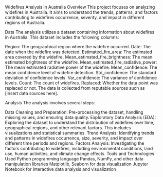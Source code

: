 Widefires Analysis in Australia
Overview
This project focuses on analyzing widefires in Australia. It aims to understand the trends, patterns, and factors contributing to widefires occurrence, severity, and impact in different regions of Australia.

Data
The analysis utilizes a dataset containing information about widefires in Australia. This dataset includes the following columns:

Region: The geographical region where the widefire occurred.
Date: The date when the widefire was detected.
Estimated_fire_area: The estimated area covered by the widefire.
Mean_estimated_fire_brightness: The mean estimated brightness of the widefire.
Mean_estimated_fire_radiative_power: The mean estimated radiative power of the widefire.
Mean_confidence: The mean confidence level of widefire detection.
Std_confidence: The standard deviation of confidence levels.
Var_confidence: The variance of confidence levels.
Count: The count of widefires.
Replaced: Whether the data point was replaced or not.
The data is collected from reputable sources such as [insert data sources here].

Analysis
The analysis involves several steps:

Data Cleaning and Preparation: Pre-processing the dataset, handling missing values, and ensuring data quality.
Exploratory Data Analysis (EDA): Exploring the dataset to understand the distribution of widefires over time, geographical regions, and other relevant factors. This includes visualizations and statistical summaries.
Trend Analysis: Identifying trends and patterns in widefires occurrence, size, severity, and impact over different time periods and regions.
Factors Analysis: Investigating the factors contributing to widefires, including environmental conditions, land use, human activities, and climate change effects.
Tools and Technologies Used
Python programming language
Pandas, NumPy, and other data manipulation libraries
Matplotlib, Seaborn for data visualization
Jupyter Notebook for interactive data analysis and visualization
